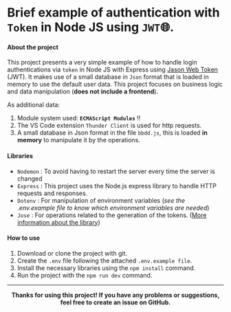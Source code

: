 # Brief example of authentication with `Token` in Node JS using `JWT`🌐.

#### About the project
This project presents a very simple example of how to handle login authentications via `token` in Node JS with Express using [Jason Web Token](https://jwt.io/) (JWT). It makes use of a small database in `Json` format that is loaded in memory to use the default user data. This project focuses on business logic and data manipulation (**does not include a frontend**). 


As additional data:
1. Module system used:  **` ECMAScript Modules `** ‼️
2. The VS Code extension ` Thunder Client ` is used for http requests.
3. A small database in Json format in the file `bbdd.js`, this is loaded **in memory** to manipulate it by the operations.

#### Libraries
- `Nodemon` : To avoid having to restart the server every time the server is changed 
-  `Express` : This project uses the Node.js express library to handle HTTP requests and responses.
- `Dotenv` : For manipulation of environment variables (*see the .env.example file to know which environment variables are needed*)
- `Jose` : For operations related to the generation of the tokens. ([More information about the library](https://www.npmjs.com/package/jose))

#### How to use
1. Download or clone the project with git.
2. Create the `.env` file following the attached `.env.example file`.
3. Install the necessary libraries using the `npm install` command.
4. Run the project with the `npm run dev` command.
---

  <p align="center">
    <strong>
    Thanks for using this project! If you have any problems or suggestions, feel free to create an issue on GitHub.
    </strong>
  <p>


